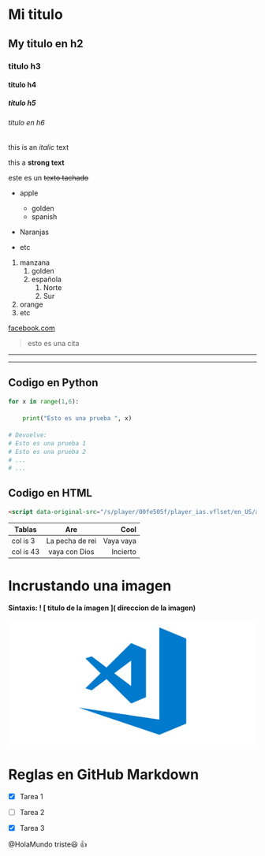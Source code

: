 <!-- encabezados -->

# Mi titulo
## My titulo en h2
### titulo h3
#### titulo h4
##### titulo h5
###### titulo en h6

<!-- Textos y formatos -->
this is an *italic* text
<!-- Para generar salto de linea o diferentes párrafos hay que escribir en diferentes lineas -->

this a **strong text**

este es un ~~texto tachado~~

<!-- Listas -->
* apple
    * golden
    * spanish

* Naranjas
* etc

1. manzana
    1. golden
    2. española
        1. Norte
        2. Sur
2. orange
3. etc

<!-- enlaces -->
[facebook.com](https://www.facebook.com "custom title")

> esto es una cita

---
___

<!-- Tres tildes inicio y fin
    Si le especificamos el lenguaje lo colorea -->

## Codigo en Python

```python
for x in range(1,6):

    print("Esto es una prueba ", x)

# Devuelve:
# Esto es una prueba 1
# Esto es una prueba 2
# ...
# ...
```
## Codigo en  HTML

```html
<script data-original-src="/s/player/00fe505f/player_ias.vflset/en_US/annotations_module.js" nonce="Ujm7aid9uvL9iZHXi4PqVA" src="/s/player/00fe505f/player_ias.vflset/en_US/annotations_module.js"></script>

```
<!-- Tablas -->

| Tablas            | Are              | Cool      |
|-------------------|:----------------:|----------:|
| col is 3          | La pecha de rei  | Vaya vaya |
| col is 43         | vaya con Dios    | Incierto  |

<!-- Para la carga de imagenes sintaxis parecida a los enlaces pero con ! antes de los corchetes -->

# Incrustando una imagen 

#### Sintaxis: ! [ titulo de la imagen ]( direccion de la imagen) 

![Visual Studio Code Logo](visualcode.png "Visual Studio Logo")

<!--  Utilización en GitHub -->

# Reglas en GitHub Markdown

* [x] Tarea 1

* [ ] Tarea 2

* [x] Tarea 3

@HolaMundo triste:smiley: :+1:




